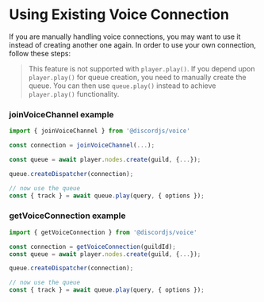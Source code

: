 # Using Existing Voice Connection

If you are manually handling voice connections, you may want to use it instead of creating another one again. In order to use your own connection, follow these steps:

> This feature is not supported with `player.play()`. If you depend upon `player.play()` for queue creation, you need to manually create the queue. You can then use `queue.play()` instead to achieve `player.play()` functionality.

### joinVoiceChannel example

```js
import { joinVoiceChannel } from '@discordjs/voice'

const connection = joinVoiceChannel(...);

const queue = await player.nodes.create(guild, {...});

queue.createDispatcher(connection);

// now use the queue
const { track } = await queue.play(query, { options });
```

### getVoiceConnection example

```js
import { getVoiceConnection } from '@discordjs/voice'

const connection = getVoiceConnection(guildId);
const queue = await player.nodes.create(guild, {...});

queue.createDispatcher(connection);

// now use the queue
const { track } = await queue.play(query, { options });
```
